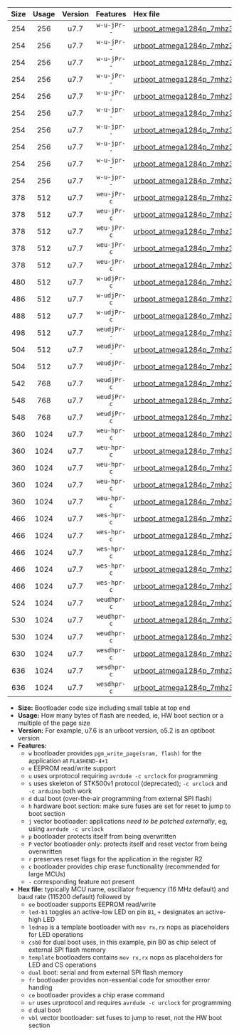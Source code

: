 |Size|Usage|Version|Features|Hex file|
|:-:|:-:|:-:|:-:|:--|
|254|256|u7.7|`w-u-jPr--`|[urboot_atmega1284p_7mhz3728_115200bps_led+b5_ur_vbl.hex](https://raw.githubusercontent.com/stefanrueger/urboot.hex/main/mcus/atmega1284p/fcpu_7mhz3728/115200_bps/urboot_atmega1284p_7mhz3728_115200bps_led+b5_ur_vbl.hex)|
|254|256|u7.7|`w-u-jPr--`|[urboot_atmega1284p_7mhz3728_115200bps_led+b7_ur_vbl.hex](https://raw.githubusercontent.com/stefanrueger/urboot.hex/main/mcus/atmega1284p/fcpu_7mhz3728/115200_bps/urboot_atmega1284p_7mhz3728_115200bps_led+b7_ur_vbl.hex)|
|254|256|u7.7|`w-u-jPr--`|[urboot_atmega1284p_7mhz3728_115200bps_led+c7_ur_vbl.hex](https://raw.githubusercontent.com/stefanrueger/urboot.hex/main/mcus/atmega1284p/fcpu_7mhz3728/115200_bps/urboot_atmega1284p_7mhz3728_115200bps_led+c7_ur_vbl.hex)|
|254|256|u7.7|`w-u-jPr--`|[urboot_atmega1284p_7mhz3728_115200bps_led+d7_ur_vbl.hex](https://raw.githubusercontent.com/stefanrueger/urboot.hex/main/mcus/atmega1284p/fcpu_7mhz3728/115200_bps/urboot_atmega1284p_7mhz3728_115200bps_led+d7_ur_vbl.hex)|
|254|256|u7.7|`w-u-jPr--`|[urboot_atmega1284p_7mhz3728_115200bps_lednop_ur_vbl.hex](https://raw.githubusercontent.com/stefanrueger/urboot.hex/main/mcus/atmega1284p/fcpu_7mhz3728/115200_bps/urboot_atmega1284p_7mhz3728_115200bps_lednop_ur_vbl.hex)|
|254|256|u7.7|`w-u-jpr--`|[urboot_atmega1284p_7mhz3728_115200bps_led+b5_fr_ur_vbl.hex](https://raw.githubusercontent.com/stefanrueger/urboot.hex/main/mcus/atmega1284p/fcpu_7mhz3728/115200_bps/urboot_atmega1284p_7mhz3728_115200bps_led+b5_fr_ur_vbl.hex)|
|254|256|u7.7|`w-u-jpr--`|[urboot_atmega1284p_7mhz3728_115200bps_led+b7_fr_ur_vbl.hex](https://raw.githubusercontent.com/stefanrueger/urboot.hex/main/mcus/atmega1284p/fcpu_7mhz3728/115200_bps/urboot_atmega1284p_7mhz3728_115200bps_led+b7_fr_ur_vbl.hex)|
|254|256|u7.7|`w-u-jpr--`|[urboot_atmega1284p_7mhz3728_115200bps_led+c7_fr_ur_vbl.hex](https://raw.githubusercontent.com/stefanrueger/urboot.hex/main/mcus/atmega1284p/fcpu_7mhz3728/115200_bps/urboot_atmega1284p_7mhz3728_115200bps_led+c7_fr_ur_vbl.hex)|
|254|256|u7.7|`w-u-jpr--`|[urboot_atmega1284p_7mhz3728_115200bps_led+d7_fr_ur_vbl.hex](https://raw.githubusercontent.com/stefanrueger/urboot.hex/main/mcus/atmega1284p/fcpu_7mhz3728/115200_bps/urboot_atmega1284p_7mhz3728_115200bps_led+d7_fr_ur_vbl.hex)|
|254|256|u7.7|`w-u-jpr--`|[urboot_atmega1284p_7mhz3728_115200bps_lednop_fr_ur_vbl.hex](https://raw.githubusercontent.com/stefanrueger/urboot.hex/main/mcus/atmega1284p/fcpu_7mhz3728/115200_bps/urboot_atmega1284p_7mhz3728_115200bps_lednop_fr_ur_vbl.hex)|
|378|512|u7.7|`weu-jPr-c`|[urboot_atmega1284p_7mhz3728_115200bps_ee_led+b5_fr_ce_ur_vbl.hex](https://raw.githubusercontent.com/stefanrueger/urboot.hex/main/mcus/atmega1284p/fcpu_7mhz3728/115200_bps/urboot_atmega1284p_7mhz3728_115200bps_ee_led+b5_fr_ce_ur_vbl.hex)|
|378|512|u7.7|`weu-jPr-c`|[urboot_atmega1284p_7mhz3728_115200bps_ee_led+b7_fr_ce_ur_vbl.hex](https://raw.githubusercontent.com/stefanrueger/urboot.hex/main/mcus/atmega1284p/fcpu_7mhz3728/115200_bps/urboot_atmega1284p_7mhz3728_115200bps_ee_led+b7_fr_ce_ur_vbl.hex)|
|378|512|u7.7|`weu-jPr-c`|[urboot_atmega1284p_7mhz3728_115200bps_ee_led+c7_fr_ce_ur_vbl.hex](https://raw.githubusercontent.com/stefanrueger/urboot.hex/main/mcus/atmega1284p/fcpu_7mhz3728/115200_bps/urboot_atmega1284p_7mhz3728_115200bps_ee_led+c7_fr_ce_ur_vbl.hex)|
|378|512|u7.7|`weu-jPr-c`|[urboot_atmega1284p_7mhz3728_115200bps_ee_led+d7_fr_ce_ur_vbl.hex](https://raw.githubusercontent.com/stefanrueger/urboot.hex/main/mcus/atmega1284p/fcpu_7mhz3728/115200_bps/urboot_atmega1284p_7mhz3728_115200bps_ee_led+d7_fr_ce_ur_vbl.hex)|
|378|512|u7.7|`weu-jPr-c`|[urboot_atmega1284p_7mhz3728_115200bps_ee_lednop_fr_ce_ur_vbl.hex](https://raw.githubusercontent.com/stefanrueger/urboot.hex/main/mcus/atmega1284p/fcpu_7mhz3728/115200_bps/urboot_atmega1284p_7mhz3728_115200bps_ee_lednop_fr_ce_ur_vbl.hex)|
|480|512|u7.7|`w-udjPr-c`|[urboot_atmega1284p_7mhz3728_115200bps_led+c7_csb3_dual_fr_ce_ur_vbl.hex](https://raw.githubusercontent.com/stefanrueger/urboot.hex/main/mcus/atmega1284p/fcpu_7mhz3728/115200_bps/urboot_atmega1284p_7mhz3728_115200bps_led+c7_csb3_dual_fr_ce_ur_vbl.hex)|
|486|512|u7.7|`w-udjPr-c`|[urboot_atmega1284p_7mhz3728_115200bps_led+d7_csc7_dual_fr_ce_ur_vbl.hex](https://raw.githubusercontent.com/stefanrueger/urboot.hex/main/mcus/atmega1284p/fcpu_7mhz3728/115200_bps/urboot_atmega1284p_7mhz3728_115200bps_led+d7_csc7_dual_fr_ce_ur_vbl.hex)|
|488|512|u7.7|`w-udjPr-c`|[urboot_atmega1284p_7mhz3728_115200bps_template_dual_fr_ce_ur_vbl.hex](https://raw.githubusercontent.com/stefanrueger/urboot.hex/main/mcus/atmega1284p/fcpu_7mhz3728/115200_bps/urboot_atmega1284p_7mhz3728_115200bps_template_dual_fr_ce_ur_vbl.hex)|
|498|512|u7.7|`weudjPr--`|[urboot_atmega1284p_7mhz3728_115200bps_ee_led+c7_csb3_dual_fr_ur_vbl.hex](https://raw.githubusercontent.com/stefanrueger/urboot.hex/main/mcus/atmega1284p/fcpu_7mhz3728/115200_bps/urboot_atmega1284p_7mhz3728_115200bps_ee_led+c7_csb3_dual_fr_ur_vbl.hex)|
|504|512|u7.7|`weudjPr--`|[urboot_atmega1284p_7mhz3728_115200bps_ee_led+d7_csc7_dual_fr_ur_vbl.hex](https://raw.githubusercontent.com/stefanrueger/urboot.hex/main/mcus/atmega1284p/fcpu_7mhz3728/115200_bps/urboot_atmega1284p_7mhz3728_115200bps_ee_led+d7_csc7_dual_fr_ur_vbl.hex)|
|504|512|u7.7|`weudjPr--`|[urboot_atmega1284p_7mhz3728_115200bps_ee_template_dual_fr_ur_vbl.hex](https://raw.githubusercontent.com/stefanrueger/urboot.hex/main/mcus/atmega1284p/fcpu_7mhz3728/115200_bps/urboot_atmega1284p_7mhz3728_115200bps_ee_template_dual_fr_ur_vbl.hex)|
|542|768|u7.7|`weudjPr-c`|[urboot_atmega1284p_7mhz3728_115200bps_ee_led+c7_csb3_dual_fr_ce_ur_vbl.hex](https://raw.githubusercontent.com/stefanrueger/urboot.hex/main/mcus/atmega1284p/fcpu_7mhz3728/115200_bps/urboot_atmega1284p_7mhz3728_115200bps_ee_led+c7_csb3_dual_fr_ce_ur_vbl.hex)|
|548|768|u7.7|`weudjPr-c`|[urboot_atmega1284p_7mhz3728_115200bps_ee_led+d7_csc7_dual_fr_ce_ur_vbl.hex](https://raw.githubusercontent.com/stefanrueger/urboot.hex/main/mcus/atmega1284p/fcpu_7mhz3728/115200_bps/urboot_atmega1284p_7mhz3728_115200bps_ee_led+d7_csc7_dual_fr_ce_ur_vbl.hex)|
|548|768|u7.7|`weudjPr-c`|[urboot_atmega1284p_7mhz3728_115200bps_ee_template_dual_fr_ce_ur_vbl.hex](https://raw.githubusercontent.com/stefanrueger/urboot.hex/main/mcus/atmega1284p/fcpu_7mhz3728/115200_bps/urboot_atmega1284p_7mhz3728_115200bps_ee_template_dual_fr_ce_ur_vbl.hex)|
|360|1024|u7.7|`weu-hpr-c`|[urboot_atmega1284p_7mhz3728_115200bps_ee_led+b5_fr_ce_ur.hex](https://raw.githubusercontent.com/stefanrueger/urboot.hex/main/mcus/atmega1284p/fcpu_7mhz3728/115200_bps/urboot_atmega1284p_7mhz3728_115200bps_ee_led+b5_fr_ce_ur.hex)|
|360|1024|u7.7|`weu-hpr-c`|[urboot_atmega1284p_7mhz3728_115200bps_ee_led+b7_fr_ce_ur.hex](https://raw.githubusercontent.com/stefanrueger/urboot.hex/main/mcus/atmega1284p/fcpu_7mhz3728/115200_bps/urboot_atmega1284p_7mhz3728_115200bps_ee_led+b7_fr_ce_ur.hex)|
|360|1024|u7.7|`weu-hpr-c`|[urboot_atmega1284p_7mhz3728_115200bps_ee_led+c7_fr_ce_ur.hex](https://raw.githubusercontent.com/stefanrueger/urboot.hex/main/mcus/atmega1284p/fcpu_7mhz3728/115200_bps/urboot_atmega1284p_7mhz3728_115200bps_ee_led+c7_fr_ce_ur.hex)|
|360|1024|u7.7|`weu-hpr-c`|[urboot_atmega1284p_7mhz3728_115200bps_ee_led+d7_fr_ce_ur.hex](https://raw.githubusercontent.com/stefanrueger/urboot.hex/main/mcus/atmega1284p/fcpu_7mhz3728/115200_bps/urboot_atmega1284p_7mhz3728_115200bps_ee_led+d7_fr_ce_ur.hex)|
|360|1024|u7.7|`weu-hpr-c`|[urboot_atmega1284p_7mhz3728_115200bps_ee_lednop_fr_ce_ur.hex](https://raw.githubusercontent.com/stefanrueger/urboot.hex/main/mcus/atmega1284p/fcpu_7mhz3728/115200_bps/urboot_atmega1284p_7mhz3728_115200bps_ee_lednop_fr_ce_ur.hex)|
|466|1024|u7.7|`wes-hpr-c`|[urboot_atmega1284p_7mhz3728_115200bps_ee_led+b5_fr_ce.hex](https://raw.githubusercontent.com/stefanrueger/urboot.hex/main/mcus/atmega1284p/fcpu_7mhz3728/115200_bps/urboot_atmega1284p_7mhz3728_115200bps_ee_led+b5_fr_ce.hex)|
|466|1024|u7.7|`wes-hpr-c`|[urboot_atmega1284p_7mhz3728_115200bps_ee_led+b7_fr_ce.hex](https://raw.githubusercontent.com/stefanrueger/urboot.hex/main/mcus/atmega1284p/fcpu_7mhz3728/115200_bps/urboot_atmega1284p_7mhz3728_115200bps_ee_led+b7_fr_ce.hex)|
|466|1024|u7.7|`wes-hpr-c`|[urboot_atmega1284p_7mhz3728_115200bps_ee_led+c7_fr_ce.hex](https://raw.githubusercontent.com/stefanrueger/urboot.hex/main/mcus/atmega1284p/fcpu_7mhz3728/115200_bps/urboot_atmega1284p_7mhz3728_115200bps_ee_led+c7_fr_ce.hex)|
|466|1024|u7.7|`wes-hpr-c`|[urboot_atmega1284p_7mhz3728_115200bps_ee_led+d7_fr_ce.hex](https://raw.githubusercontent.com/stefanrueger/urboot.hex/main/mcus/atmega1284p/fcpu_7mhz3728/115200_bps/urboot_atmega1284p_7mhz3728_115200bps_ee_led+d7_fr_ce.hex)|
|466|1024|u7.7|`wes-hpr-c`|[urboot_atmega1284p_7mhz3728_115200bps_ee_lednop_fr_ce.hex](https://raw.githubusercontent.com/stefanrueger/urboot.hex/main/mcus/atmega1284p/fcpu_7mhz3728/115200_bps/urboot_atmega1284p_7mhz3728_115200bps_ee_lednop_fr_ce.hex)|
|524|1024|u7.7|`weudhpr-c`|[urboot_atmega1284p_7mhz3728_115200bps_ee_led+c7_csb3_dual_fr_ce_ur.hex](https://raw.githubusercontent.com/stefanrueger/urboot.hex/main/mcus/atmega1284p/fcpu_7mhz3728/115200_bps/urboot_atmega1284p_7mhz3728_115200bps_ee_led+c7_csb3_dual_fr_ce_ur.hex)|
|530|1024|u7.7|`weudhpr-c`|[urboot_atmega1284p_7mhz3728_115200bps_ee_led+d7_csc7_dual_fr_ce_ur.hex](https://raw.githubusercontent.com/stefanrueger/urboot.hex/main/mcus/atmega1284p/fcpu_7mhz3728/115200_bps/urboot_atmega1284p_7mhz3728_115200bps_ee_led+d7_csc7_dual_fr_ce_ur.hex)|
|530|1024|u7.7|`weudhpr-c`|[urboot_atmega1284p_7mhz3728_115200bps_ee_template_dual_fr_ce_ur.hex](https://raw.githubusercontent.com/stefanrueger/urboot.hex/main/mcus/atmega1284p/fcpu_7mhz3728/115200_bps/urboot_atmega1284p_7mhz3728_115200bps_ee_template_dual_fr_ce_ur.hex)|
|630|1024|u7.7|`wesdhpr-c`|[urboot_atmega1284p_7mhz3728_115200bps_ee_led+c7_csb3_dual_fr_ce.hex](https://raw.githubusercontent.com/stefanrueger/urboot.hex/main/mcus/atmega1284p/fcpu_7mhz3728/115200_bps/urboot_atmega1284p_7mhz3728_115200bps_ee_led+c7_csb3_dual_fr_ce.hex)|
|636|1024|u7.7|`wesdhpr-c`|[urboot_atmega1284p_7mhz3728_115200bps_ee_led+d7_csc7_dual_fr_ce.hex](https://raw.githubusercontent.com/stefanrueger/urboot.hex/main/mcus/atmega1284p/fcpu_7mhz3728/115200_bps/urboot_atmega1284p_7mhz3728_115200bps_ee_led+d7_csc7_dual_fr_ce.hex)|
|636|1024|u7.7|`wesdhpr-c`|[urboot_atmega1284p_7mhz3728_115200bps_ee_template_dual_fr_ce.hex](https://raw.githubusercontent.com/stefanrueger/urboot.hex/main/mcus/atmega1284p/fcpu_7mhz3728/115200_bps/urboot_atmega1284p_7mhz3728_115200bps_ee_template_dual_fr_ce.hex)|

- **Size:** Bootloader code size including small table at top end
- **Usage:** How many bytes of flash are needed, ie, HW boot section or a multiple of the page size
- **Version:** For example, u7.6 is an urboot version, o5.2 is an optiboot version
- **Features:**
  + `w` bootloader provides `pgm_write_page(sram, flash)` for the application at `FLASHEND-4+1`
  + `e` EEPROM read/write support
  + `u` uses urprotocol requiring `avrdude -c urclock` for programming
  + `s` uses skeleton of STK500v1 protocol (deprecated); `-c urclock` and `-c arduino` both work
  + `d` dual boot (over-the-air programming from external SPI flash)
  + `h` hardware boot section: make sure fuses are set for reset to jump to boot section
  + `j` vector bootloader: applications *need to be patched externally*, eg, using `avrdude -c urclock`
  + `p` bootloader protects itself from being overwritten
  + `P` vector bootloader only: protects itself and reset vector from being overwritten
  + `r` preserves reset flags for the application in the register R2
  + `c` bootloader provides chip erase functionality (recommended for large MCUs)
  + `-` corresponding feature not present
- **Hex file:** typically MCU name, oscillator frequency (16 MHz default) and baud rate (115200 default) followed by
  + `ee` bootloader supports EEPROM read/write
  + `led-b1` toggles an active-low LED on pin `B1`, `+` designates an active-high LED
  + `lednop` is a template bootloader with `mov rx,rx` nops as placeholders for LED operations
  + `csb0` for dual boot uses, in this example, pin B0 as chip select of external SPI flash memory
  + `template` bootloaders contains `mov rx,rx` nops as placeholders for LED and CS operations
  + `dual` boot: serial and from external SPI flash memory
  + `fr` bootloader provides non-essential code for smoother error handing
  + `ce` bootloader provides a chip erase command
  + `ur` uses urprotocol and requires `avrdude -c urclock` for programming
  + `d` dual boot
  + `vbl` vector bootloader: set fuses to jump to reset, not the HW boot section
